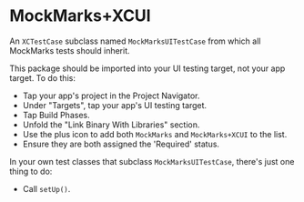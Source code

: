 # MockMarks+XCUI

An `XCTestCase` subclass named `MockMarksUITestCase` from which all MockMarks tests should inherit.

This package should be imported into your UI testing target, not your app target. To do this:
* Tap your app's project in the Project Navigator.
* Under "Targets", tap your app's UI testing target.
* Tap Build Phases.
* Unfold the "Link Binary With Libraries" section.
* Use the plus icon to add both `MockMarks` and `MockMarks+XCUI` to the list.
* Ensure they are both assigned the 'Required' status.

In your own test classes that subclass `MockMarksUITestCase`, there's just one thing to do:
* Call `setUp()`.
